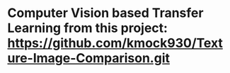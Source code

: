 # Computer Vision based Transfer Learning from this project: https://github.com/kmock930/Texture-Image-Comparison.git
